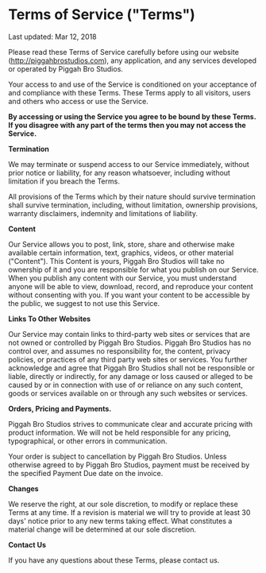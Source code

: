 # Terms of Service ("Terms")
Last updated: Mar 12, 2018<br>

Please read these Terms of Service carefully before using our website (http://piggahbrostudios.com), any application, and any services developed or operated by Piggah Bro Studios.

Your access to and use of the Service is conditioned on your acceptance of and compliance with these Terms. These Terms apply to all visitors, users and others who access or use the Service.<br>

**By accessing or using the Service you agree to be bound by these Terms. If you disagree with any part of the terms then you may not access the Service.**<br>

**Termination**

We may terminate or suspend access to our Service immediately, without prior notice or liability, for any reason whatsoever, including without limitation if you breach the Terms.

All provisions of the Terms which by their nature should survive termination shall survive termination, including, without limitation, ownership provisions, warranty disclaimers, indemnity and limitations of liability.

**Content**

Our Service allows you to post, link, store, share and otherwise make available certain information, text, graphics, videos, or other material ("Content"). This Content is yours, Piggah Bro Studios will take no ownership of it and you are responsible for what you publish on our Service.
When you publish any content with our Service, you must understand anyone will be able to view, download, record, and reproduce your content without consenting with you. If you want your content to be accessible by the public, we suggest to not use this Service.

**Links To Other Websites**

Our Service may contain links to third-party web sites or services that are not owned or controlled by Piggah Bro Studios.
Piggah Bro Studios has no control over, and assumes no responsibility for, the content, privacy policies, or practices of any third party web sites or services. You further acknowledge and agree that Piggah Bro Studios shall not be responsible or liable, directly or indirectly, for any damage or loss caused or alleged to be caused by or in connection with use of or reliance on any such content, goods or services available on or through any such websites or services.

**Orders, Pricing and Payments.**

Piggah Bro Studios strives to communicate clear and accurate pricing with product information. We will not be held responsible for any pricing, typographical, or other errors in communication.

Your order is subject to cancellation by Piggah Bro Studios. Unless otherwise agreed to by Piggah Bro Studios, payment must be received by the specified Payment Due date on the invoice.

**Changes**

We reserve the right, at our sole discretion, to modify or replace these Terms at any time. If a revision is material we will try to provide at least 30 days' notice prior to any new terms taking effect. What constitutes a material change will be determined at our sole discretion.

**Contact Us**

If you have any questions about these Terms, please contact us.